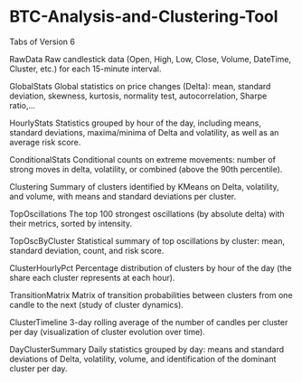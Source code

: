 # BTC-Analysis-and-Clustering-Tool

Tabs of Version 6

RawData
Raw candlestick data (Open, High, Low, Close, Volume, DateTime, Cluster, etc.) for each 15-minute interval.

GlobalStats
Global statistics on price changes (Delta): mean, standard deviation, skewness, kurtosis, normality test, autocorrelation, Sharpe ratio,...

HourlyStats
Statistics grouped by hour of the day, including means, standard deviations, maxima/minima of Delta and volatility, as well as an average risk score.

ConditionalStats
Conditional counts on extreme movements: number of strong moves in delta, volatility, or combined (above the 90th percentile).

Clustering 
Summary of clusters identified by KMeans on Delta, volatility, and volume, with means and standard deviations per cluster.

TopOscillations
The top 100 strongest oscillations (by absolute delta) with their metrics, sorted by intensity.

TopOscByCluster
Statistical summary of top oscillations by cluster: mean, standard deviation, count, and risk score.

ClusterHourlyPct
Percentage distribution of clusters by hour of the day (the share each cluster represents at each hour).

TransitionMatrix
Matrix of transition probabilities between clusters from one candle to the next (study of cluster dynamics).

ClusterTimeline
3-day rolling average of the number of candles per cluster per day (visualization of cluster evolution over time).

DayClusterSummary
Daily statistics grouped by day: means and standard deviations of Delta, volatility, volume, and identification of the dominant cluster per day.
